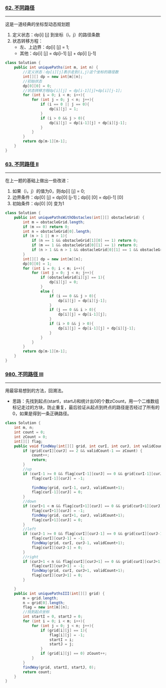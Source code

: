 ### [62. 不同路径](https://leetcode-cn.com/problems/unique-paths/)

---

这是一道经典的坐标型动态规划题

1. 定义状态：dp[i] [j] 到坐标（i，j）的路径条数
2. 状态转移方程：
    - 左、上边界：dp[i] [j] = 1;
    - 其他：dp[i] [j] = dp[i-1] [j] + dp[i] [j-1]

```java
class Solution {
    public int uniquePaths(int m, int n) {
        //定义状态：dp[i][j]表示走到(i,j)这个坐标的路径数
        int[][] dp = new int[m][n];
        //初始状态
        dp[0][0] = 0;
        //状态转移方程dp[i][j] = dp[i-1][j]+dp[i][j-1];
        for (int i = 0; i < m; i++){
            for (int j = 0; j < n; j++){
                if (i == 0 || j == 0){
                    dp[i][j] = 1;
                }
                if (i > 0 && j > 0){
                    dp[i][j] = dp[i-1][j] + dp[i][j-1];
                }
            }
        }
        return dp[m-1][n-1];
    }
}
```



### [63. 不同路径 II](https://leetcode-cn.com/problems/unique-paths-ii/)

---

在上一题的基础上做出一些改进：

1. 如果（i，j）的值为0，则dp[i] [j] = 0;
2. 边界条件：dp[0] [j] = dp[0] [j-1]；dp[i] [0] = dp[i-1] [0]
3. 初始条件：dp[0] [0] 变为1

```java
class Solution {
    public int uniquePathsWithObstacles(int[][] obstacleGrid) {
        int m = obstacleGrid.length;
        if (m == 0) return 0;
        int n = obstacleGrid[0].length;
        if (n > 1 || m > 1){
            if (n == 1 && obstacleGrid[1][0] == 1) return 0;
            if (m == 1 && obstacleGrid[0][1] == 1) return 0;
            if (n > 1 && n > 1 && obstacleGrid[0][1] == 1 && obstacleGrid[1][0] == 1) return 0;
        }
        int[][] dp = new int[m][n];
        dp[0][0] = 1;
        for (int i = 0; i < m; i++){
            for (int j = 0; j < n; j++){
                if (obstacleGrid[i][j] == 1){
                    dp[i][j] = 0;
                }
                else {
                    if (i == 0 && j > 0){
                        dp[i][j] = dp[i][j-1];
                    }
                    if (j == 0 && i > 0){
                        dp[i][j] = dp[i-1][j];
                    }
                    if (i > 0 && j > 0){
                        dp[i][j] = dp[i-1][j] + dp[i][j-1];
                    }
                }
            }
        }
        return dp[m-1][n-1];
    }
}
```



### [980. 不同路径 III](https://leetcode-cn.com/problems/unique-paths-iii/)

---

用最容易想到的方法，回溯法。

- 思路：先找到起点(startI，startJ)和统计出0的个数zCount，用一个二维数组标记走过的方块，防止重复，最后验证从起点到终点的路径是否经过了所有的0，如果是得到一条正确路径。

```java
class Solution {
    int m, n;
    int count = 0;
    int zCount = 0;
    int[][] flag;
    public void findWay(int[][] grid, int curI, int curJ, int validCount){
        if (grid[curI][curJ] == 2 && validCount-1 == zCount) {
            count++;
            return;
        }
        //up
        if (curI-1 >= 0 && flag[curI-1][curJ] == 0 && grid[curI-1][curJ] != -1){
            flag[curI-1][curJ] = -1;
            
            findWay(grid, curI-1, curJ, validCount+1);
            flag[curI-1][curJ] = 0; 
        }
        //down
        if (curI+1 < m && flag[curI+1][curJ] == 0 && grid[curI+1][curJ] != -1){
            flag[curI+1][curJ] = -1;
            findWay(grid, curI+1, curJ, validCount+1);
            flag[curI+1][curJ] = 0;
        }
        //left
        if (curJ-1 >= 0 && flag[curI][curJ-1] == 0 && grid[curI][curJ-1] != -1){
            flag[curI][curJ-1] = -1;
            findWay(grid, curI, curJ-1, validCount+1);
            flag[curI][curJ-1] = 0;
        }
        //right
        if (curJ+1 < n && flag[curI][curJ+1] == 0 && grid[curI][curJ+1] != -1){
            flag[curI][curJ+1] = -1;
            findWay(grid, curI, curJ+1, validCount+1);
            flag[curI][curJ+1] = 0;
        }

    }
    public int uniquePathsIII(int[][] grid) {
        m = grid.length;
        n = grid[0].length;
        flag = new int[m][n];
        //找到起点坐标
        int startI = 0, startJ = 0;
        for (int i = 0; i < m; i++){
            for (int j = 0; j < n; j++){
                if (grid[i][j] == 1){
                    flag[i][j] = -1;
                    startI = i;
                    startJ = j;
                } 
                if (grid[i][j] == 0) zCount++;
            }
        }
        findWay(grid, startI, startJ, 0);
        return count;
    }
}

```


